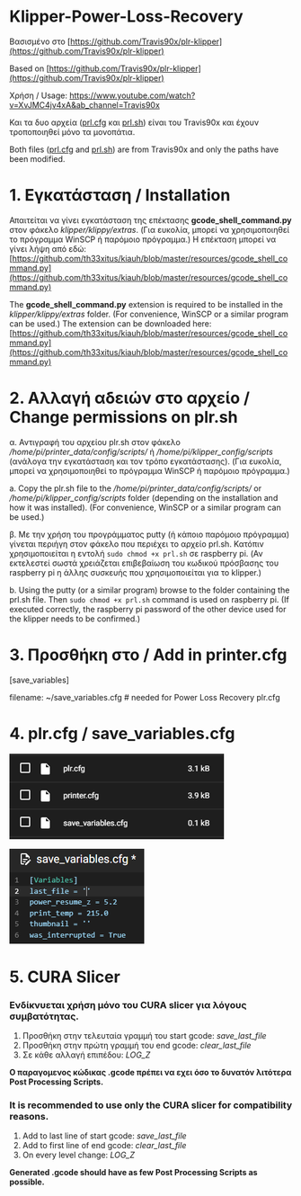# Klipper-Power-Loss-Recovery

Βασισμένο στο [https://github.com/Travis90x/plr-klipper](https://github.com/Travis90x/plr-klipper)

Based on [https://github.com/Travis90x/plr-klipper](https://github.com/Travis90x/plr-klipper)

Χρήση / Usage:
<https://www.youtube.com/watch?v=XvJMC4jv4xA&ab_channel=Travis90x>

Και τα δυο αρχεία ([prl.cfg](prl.cfg) και [prl.sh](prl.sh)) είναι του Travis90x και έχουν τροποποιηθεί μόνο τα μονοπάτια.

Both files ([prl.cfg](prl.cfg) and [prl.sh](prl.sh)) are from Travis90x and only the paths have been modified.

# 1. Εγκατάσταση / Installation

Απαιτείται να γίνει εγκατάσταση της επέκτασης **gcode_shell_command.py** στον φάκελο *klipper/klippy/extras*. 
(Για ευκολία, μπορεί να χρησιμοποιηθεί το πρόγραμμα WinSCP ή παρόμοιο πρόγραμμα.)
Η επέκταση μπορεί να γίνει λήψη από εδώ: [https://github.com/th33xitus/kiauh/blob/master/resources/gcode_shell_command.py](https://github.com/th33xitus/kiauh/blob/master/resources/gcode_shell_command.py)

The **gcode_shell_command.py** extension is required to be installed in the *klipper/klippy/extras* folder. 
(For convenience, WinSCP or a similar program can be used.)
The extension can be downloaded here: [https://github.com/th33xitus/kiauh/blob/master/resources/gcode_shell_command.py](https://github.com/th33xitus/kiauh/blob/master/resources/gcode_shell_command.py)

# 2. Αλλαγή αδειών στο αρχείο / Change permissions on plr.sh

α. Αντιγραφή του αρχείου plr.sh στον φάκελο */home/pi/printer_data/config/scripts/* ή */home/pi/klipper_config/scripts* (ανάλογα την εγκατάσταση και τον τρόπο εγκατάστασης).
(Για ευκολία, μπορεί να χρησιμοποιηθεί το πρόγραμμα WinSCP ή παρόμοιο πρόγραμμα.)

a. Copy the plr.sh file to the */home/pi/printer_data/config/scripts/* or */home/pi/klipper_config/scripts* folder (depending on the installation and how it was installed).
(For convenience, WinSCP or a similar program can be used.)

β. Με την χρήση του προγράμματος putty (ή κάποιο παρόμοιο πρόγραμμα) γίνεται περιήγη στον φάκελο που περιέχει το αρχείο prl.sh. Κατόπιν χρησιμοποιείται η εντολή `sudo chmod +x prl.sh` σε raspberry pi.
(Αν εκτελεστεί σωστά χρειάζεται επιβεβαίωση του κωδικού πρόσβασης του raspberry pi η άλλης συσκευής που χρησιμοποιείται για το klipper.)

b. Using the putty (or a similar program) browse to the folder containing the prl.sh file. Then `sudo chmod +x prl.sh` command is used on raspberry pi.
(If executed correctly, the raspberry pi password of the other device used for the klipper needs to be confirmed.)

# 3. Προσθήκη στο / Add in printer.cfg

[save_variables]

filename: ~/save_variables.cfg # needed for Power Loss Recovery plr.cfg

# 4. plr.cfg / save_variables.cfg
![Power Loss Recovery plr.cfg position](prl.cfg__and__save_variables.PNG)

![Variables](save_variables.PNG)
# 5. CURA Slicer

### Ενδίκνυεται χρήση μόνο του CURA slicer για λόγους συμβατότητας.
1. Προσθήκη στην τελευταία γραμμή του start gcode: *save_last_file*
2. Προσθήκη στην πρώτη γραμμή του end gcode: *clear_last_file*
3. Σε κάθε αλλαγή επιπέδου: *LOG_Z*

**Ο παραγομενος κώδικας .gcode πρέπει να εχει όσο το δυνατόν λιτότερα Post Processing Scripts.**

### It is recommended to use only the CURA slicer for compatibility reasons.
1. Add to last line of start gcode: *save_last_file*
2. Add to first line of end gcode: *clear_last_file*
3. On every level change: *LOG_Z*

**Generated .gcode should have as few Post Processing Scripts as possible.**

